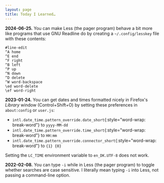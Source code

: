 ```yaml
---
layout: page
title: Today I Learned…
---
```


**2024-06-25.**  You can make Less (the pager program) behave a bit more like programs
that use GNU Readline do by creating a `~/.config/lesskey` file with these contents:

    #line-edit
    ^A home
    ^E end
    ^F right
    ^B left
    ^P up
    ^N down
    ^D delete
    ^W word-backspace
    \ed word-delete
    \ef word-right

**2023-01-24.**  You can get dates and times formatted nicely in Firefox's <i>Library</i>
window (Control+Shift+O) by setting these preferences in `about:config` or `user.js`:

* `intl.date_time.pattern_override.date_short`{:style="word-wrap: break-word"} to
  `yyyy-MM-dd`
* `intl.date_time.pattern_override.time_short`{:style="word-wrap: break-word"} to `HH:mm`
* `intl.date_time.pattern_override.connector_short`{:style="word-wrap: break-word"} to
  `{1} {0}`

Setting the `LC_TIME` environment variable to `en_DK.UTF-8` does not work.

**2022-02-08.**  You can type `-i` while in Less (the pager program) to toggle whether
searches are case sensitive.  I literally mean typing `-i` into Less, not passing a
command-line option.
